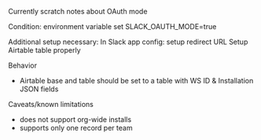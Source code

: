 Currently scratch notes about OAuth mode

Condition: environment variable set
  SLACK_OAUTH_MODE=true 

Additional setup necessary: 
  In Slack app config: setup redirect URL
  Setup Airtable table properly

Behavior
  - Airtable base and table should be set to a table with WS ID & Installation JSON fields

Caveats/known limitations
  - does not support org-wide installs
  - supports only one record per team